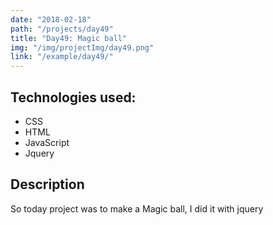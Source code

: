 ```yaml
---
date: "2018-02-18"
path: "/projects/day49"
title: "Day49: Magic ball"
img: "/img/projectImg/day49.png"
link: "/example/day49/"
---
```


## Technologies used:

- CSS
- HTML
- JavaScript
- Jquery

## Description

So today project was to make a Magic ball, I did it with jquery

